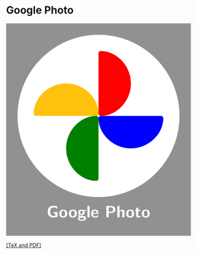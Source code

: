 # Google Photo

![google photo](google-photo.png)

[[TeX and PDF]](https://www.overleaf.com/read/ybcbkfmcwndy)
